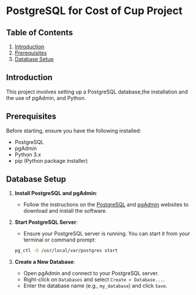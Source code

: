 # PostgreSQL  for Cost of Cup Project


## Table of Contents

1. [Introduction](#introduction)
2. [Prerequisites](#prerequisites)
3. [Database Setup](#database-setup)


## Introduction

This project involves setting up a PostgreSQL database,the installation and the use of pgAdmin, and Python.

## Prerequisites

Before starting, ensure you have the following installed:

- PostgreSQL
- pgAdmin
- Python 3.x
- pip (Python package installer)

## Database Setup

1. **Install PostgreSQL and pgAdmin**:
    - Follow the instructions on the [PostgreSQL](https://www.postgresql.org/download/) and [pgAdmin](https://www.pgadmin.org/download/) websites to download and install the software.
  
2. **Start PostgreSQL Server**:
    - Ensure your PostgreSQL server is running. You can start it from your terminal or command prompt:
    ```sh
    pg_ctl -D /usr/local/var/postgres start
    ```

3. **Create a New Database**:
    - Open pgAdmin and connect to your PostgreSQL server.
    - Right-click on `Databases` and select `Create > Database...`.
    - Enter the database name (e.g., `my_database`) and click `Save`.
